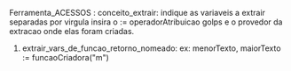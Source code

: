 
Ferramenta_ACESSOS :
conceito_extrair: indique as variaveis a extrair separadas por virgula insira o := operadorAtribuicao golps e o provedor da extracao onde elas foram criadas.

1. extrair_vars_de_funcao_retorno_nomeado: ex: menorTexto, maiorTexto := funcaoCriadora("m")